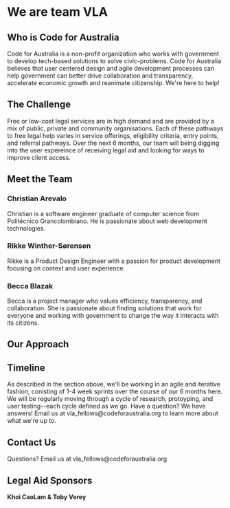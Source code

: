 <h1>We are team VLA</h1>
<h2>Who is Code for Australia</h2>
<p>Code for Australia is a non-profit organization who works with government to develop tech-based solutions to solve civic-problems. Code for Australia believes that user centered design and agile development processes can help government can better drive collaboration and transparency, accelerate economic growth and reanimate citizenship. We're here to help!</p>
<h2>The Challenge</h2>
<p> Free or low-cost legal services are in high demand and are provided by a mix of public, private and community organisations. Each of these pathways to free legal help varies in service offerings, eligibility criteria, entry points, and referral pathways. Over the next 6 months, our team will being digging into the user expereince of receiving legal aid and looking for ways to improve client access.
</p>
<h2>Meet the Team</h2>
<h3>Christian Arevalo</h3>
<p>Christian is a software engineer graduate of computer science from Politécnico Grancolombiano. He is passionate about web development technologies.</p>
<h3>Rikke Winther-Sørensen</h3>
<p>Rikke is a Product Design Engineer with a passion for product development focusing on context and user experience.</p>
<h3>Becca Blazak</h3>
<p>Becca is a project manager who values efficiency, transparency, and collaboration. She is passionate about finding solutions that work for everyone and working with government to change the way it interacts with its citizens.</p>
<h2>Our Approach</h2>
<p>
</p>
<h2>Timeline</h2>
<p> As described in the section above, we'll be working in an agile and iterative fashion, conisting of 1-4 week sprints over the course of our 6 months here. We will be regularly moving through a cycle of research, protoyping, and user testing--each cycle defined as we go. Have a question? We have answers! Email us at vla_fellows@codeforaustralia.org to learn more about what we're up to.
</p>
<h2>Contact Us</h2>
<p>Questions? Email us at vla_fellows@codeforaustralia.org</p>
<h2>Legal Aid Sponsors</h2>
<p><strong>Khoi CaoLam & Toby Verey</strong></p>

